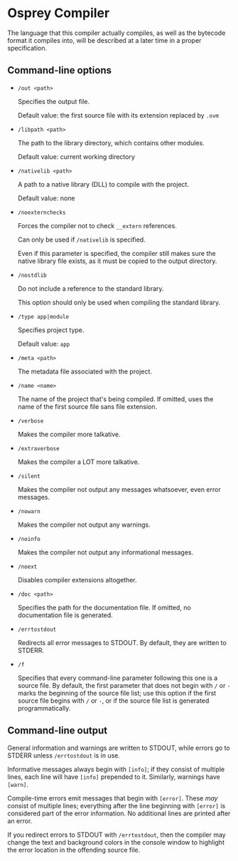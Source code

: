 # Osprey Compiler

The language that this compiler actually compiles, as well as the bytecode format it compiles into, will be described at a later time in a proper specification.

## Command-line options

* `/out <path>`

	Specifies the output file.

	Default value: the first source file with its extension replaced by `.ovm`

* `/libpath <path>`

	The path to the library directory, which contains other modules.

	Default value: current working directory

* `/nativelib <path>`

	A path to a native library (DLL) to compile with the project.

	Default value: none

* `/noexternchecks`

	Forces the compiler not to check `__extern` references.

	Can only be used if `/nativelib` is specified.

	Even if this parameter is specified, the compiler still makes sure the native library file exists, as it must be copied to the output directory.

* `/nostdlib`

	Do not include a reference to the standard library.

	This option should only be used when compiling the standard library.

* `/type app|module`

	Specifies project type.

	Default value: `app`

* `/meta <path>`

	The metadata file associated with the project.

* `/name <name>`

	The name of the project that's being compiled. If omitted, uses the name of the first source file sans file extension.

* `/verbose`

	Makes the compiler more talkative.

* `/extraverbose`

	Makes the compiler a LOT more talkative.

* `/silent`

	Makes the compiler not output any messages whatsoever, even error messages.

* `/nowarn`

	Makes the compiler not output any warnings.

* `/noinfo`

	Makes the compiler not output any informational messages.

* `/noext`

	Disables compiler extensions altogether.

* `/doc <path>`

	Specifies the path for the documentation file. If omitted, no documentation file is generated.

* `/errtostdout`

	Redirects all error messages to STDOUT. By default, they are written to STDERR.

* `/f`

	Specifies that every command-line parameter following this one is a source file. By default, the first parameter that does not begin with `/` or `-` marks the beginning of the source file list; use this option if the first source file begins with `/` or `-`, or if the source file list is generated programmatically.

## Command-line output

General information and warnings are written to STDOUT, while errors go to STDERR unless `/errtostdout` is in use.

Informative messages always begin with `[info]`; if they consist of multiple lines, each line will have `[info]` prepended to it. Similarly, warnings have `[warn]`.

Compile-time errors emit messages that begin with `[error]`. These _may_ consist of multiple lines; everything after the line beginning with `[error]` is considered part of the error information. No additional lines are printed after an error.

If you redirect errors to STDOUT with `/errtostdout`, then the compiler may change the text and background colors in the console window to highlight the error location in the offending source file.
